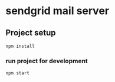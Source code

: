 # sendgrid mail server

## Project setup
```
npm install
```

### run project for development
```
npm start
```
